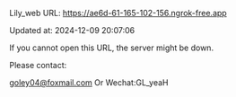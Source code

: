 Lily_web URL: https://ae6d-61-165-102-156.ngrok-free.app

Updated at: 2024-12-09 20:07:06

If you cannot open this URL, the server might be down.

Please contact: 

goley04@foxmail.com Or Wechat:GL_yeaH